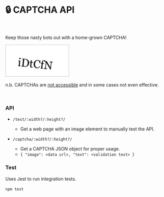# 🔒 CAPTCHA API

<br>

Keep those nasty bots out with a home-grown CAPTCHA!

![](https://github.com/healeycodes/captcha-api/blob/master/preview.jpg)

n.b. CAPTCHAs are [not accessible](https://www.w3.org/TR/turingtest/) and in some cases not even effective.

<br>

### API

- `/test/:width?/:height?/`
    - Get a web page with an image element to manually test the API.

- `/captcha/:width?/:height?/`
    - Get a CAPTCHA JSON object for proper usage.
    - `{ "image": <data url>, "text": <validation text> }`

### Test

Uses Jest to run integration tests.

`npm test`
